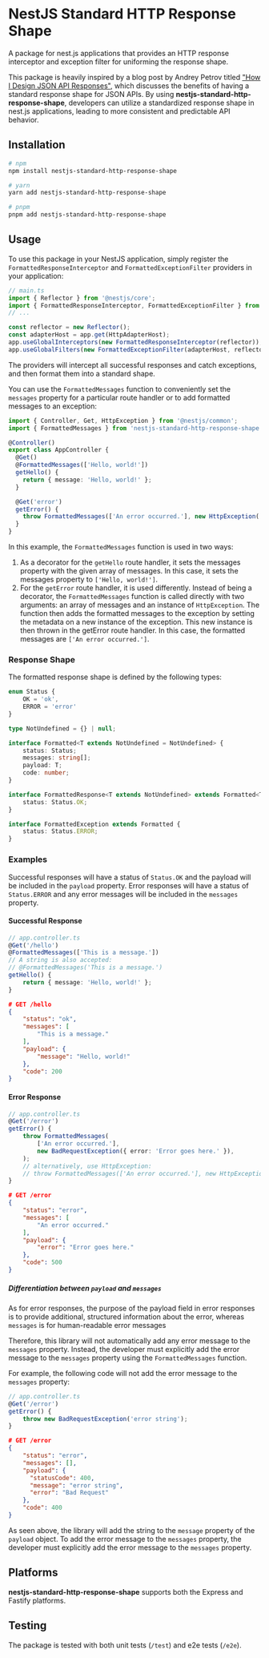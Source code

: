 # NestJS Standard HTTP Response Shape

A package for nest.js applications that provides an HTTP response interceptor and exception filter for uniforming the response shape.

This package is heavily inspired by a blog post by Andrey Petrov titled ["How I Design JSON API Responses"](https://shazow.net/posts/how-i-design-json-api-responses/), which discusses the benefits of having a standard response shape for JSON APIs. By using **nestjs-standard-http-response-shape**, developers can utilize a standardized response shape in nest.js applications, leading to more consistent and predictable API behavior.

## Installation

```bash
# npm
npm install nestjs-standard-http-response-shape

# yarn
yarn add nestjs-standard-http-response-shape

# pnpm
pnpm add nestjs-standard-http-response-shape
```

## Usage

To use this package in your NestJS application, simply register the `FormattedResponseInterceptor` and `FormattedExceptionFilter` providers in your application:

```typescript
// main.ts
import { Reflector } from '@nestjs/core';
import { FormattedResponseInterceptor, FormattedExceptionFilter } from 'nestjs-standard-http-response-shape';
// ...

const reflector = new Reflector();
const adapterHost = app.get(HttpAdapterHost);
app.useGlobalInterceptors(new FormattedResponseInterceptor(reflector));
app.useGlobalFilters(new FormattedExceptionFilter(adapterHost, reflector));
```

The providers will intercept all successful responses and catch exceptions, and then format them into a standard shape.

You can use the `FormattedMessages` function to conveniently set the `messages` property for a particular route handler or to add formatted messages to an exception:

```typescript
import { Controller, Get, HttpException } from '@nestjs/common';
import { FormattedMessages } from 'nestjs-standard-http-response-shape';

@Controller()
export class AppController {
  @Get()
  @FormattedMessages(['Hello, world!'])
  getHello() {
    return { message: 'Hello, world!' };
  }

  @Get('error')
  getError() {
    throw FormattedMessages(['An error occurred.'], new HttpException('An error occurred.', 500));
  }
}
```

In this example, the `FormattedMessages` function is used in two ways:

1. As a decorator for the `getHello` route handler, it sets the messages property with the given array of messages. In this case, it sets the messages property to `['Hello, world!']`.
2. For the `getError` route handler, it is used differently. Instead of being a decorator, the `FormattedMessages` function is called directly with two arguments: an array of messages and an instance of `HttpException`. The function then adds the formatted messages to the exception by setting the metadata on a new instance of the exception. This new instance is then thrown in the getError route handler. In this case, the formatted messages are `['An error occurred.']`.

### Response Shape

The formatted response shape is defined by the following types:

```typescript
enum Status {
    OK = 'ok',
    ERROR = 'error'
}

type NotUndefined = {} | null;

interface Formatted<T extends NotUndefined = NotUndefined> {
    status: Status;
    messages: string[];
    payload: T;
    code: number;
}

interface FormattedResponse<T extends NotUndefined> extends Formatted<T> {
    status: Status.OK;
}

interface FormattedException extends Formatted {
    status: Status.ERROR;
}
```

### Examples

Successful responses will have a status of `Status.OK` and the payload will be included in the `payload` property. Error responses will have a status of `Status.ERROR` and any error messages will be included in the `messages` property.

#### Successful Response

```typescript
// app.controller.ts
@Get('/hello')
@FormattedMessages(['This is a message.'])
// A string is also accepted:
// @FormattedMessages('This is a message.')
getHello() {
    return { message: 'Hello, world!' };
}
```

```JSON
# GET /hello
{
    "status": "ok",
    "messages": [
        "This is a message."
    ],
    "payload": {
        "message": "Hello, world!"
    },
    "code": 200
}
```

#### Error Response

```typescript
// app.controller.ts
@Get('/error')
getError() {
    throw FormattedMessages(
        ['An error occurred.'],
        new BadRequestException({ error: 'Error goes here.' }),
    );
    // alternatively, use HttpException:
    // throw FormattedMessages(['An error occurred.'], new HttpException({ error: 'Error goes here.' }, 500));
}
```

```json
# GET /error
{
    "status": "error",
    "messages": [
        "An error occurred."
    ],
    "payload": {
        "error": "Error goes here."
    },
    "code": 500
}
```

##### Differentiation between `payload` and `messages`

As for error responses, the purpose of the payload field in error responses is to provide additional, structured information about the error, whereas `messages` is for human-readable error messages

Therefore, this library will not automatically add any error message to the `messages` property. Instead, the developer must explicitly add the error message to the `messages` property using the `FormattedMessages` function.

For example, the following code will not add the error message to the `messages` property:

```typescript
// app.controller.ts
@Get('/error')
getError() {
    throw new BadRequestException('error string');
}
```

```json
# GET /error
{
    "status": "error",
    "messages": [],
    "payload": {
      "statusCode": 400,
      "message": "error string",
      "error": "Bad Request"
    },
    "code": 400
}
```

As seen above, the library will add the string to the `message` property of the `payload` object. To add the error message to the `messages` property, the developer must explicitly add the error message to the `messages` property.

## Platforms

**nestjs-standard-http-response-shape** supports both the Express and Fastify platforms.

## Testing

The package is tested with both unit tests (`/test`) and e2e tests (`/e2e`).